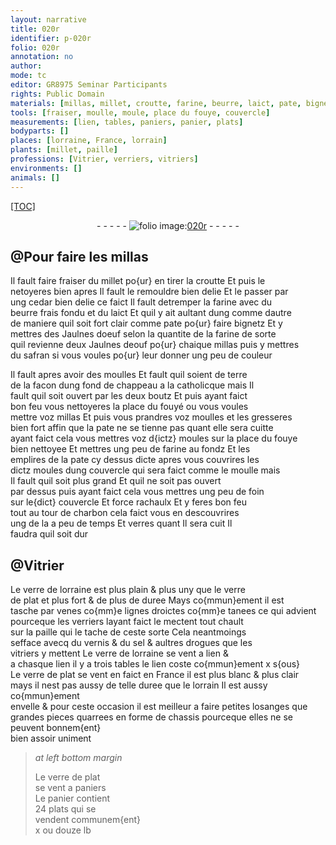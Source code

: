 ```yaml
---
layout: narrative
title: 020r
identifier: p-020r
folio: 020r
annotation: no
author:
mode: tc
editor: GR8975 Seminar Participants
rights: Public Domain
materials: [millas, millet, croutte, farine, beurre, laict, pate, bignetz, Jaulnes doeuf, Jaulnes deouf, safran, terre, foin, charbon, verre de lorraine, verre de plat, paille, vernis, sel, drogues]
tools: [fraiser, moulle, moule, place du fouye, couvercle]
measurements: [lien, tables, paniers, panier, plats]
bodyparts: []
places: [lorraine, France, lorrain]
plants: [millet, paille]
professions: [Vitrier, verriers, vitriers]
environments: []
animals: []
---
```


<p><a href="{{ site.baseurl }}/diplomatic/">[TOC]</a></p><div class="folio" align="center">- - - - - <a href="http://gallica.bnf.fr/ark:/12148/btv1b10500001g/f45.image" target="_blank"><img src="https://cu-mkp.github.io/2017-workshop-edition/assets/photo-icon.png" alt="folio image: " style="display:inline-block; margin-bottom:-3px;"/>020r</a> - - - - - </div>  
  

## @Pour faire les <span class="m">millas</span>

 
 Il fault faire <span class="tl">fraiser</span> du <span class="m"><span class="pa">millet</span></span> po{ur} en tirer la <span class="m">croutte</span> Et puis le<br/> netoyeres bien apres Il fault le remouldre bien delie Et le passer par<br/> ung cedar bien delie ce faict Il fault detremper la <span class="m">farine</span> avec du<br/> <span class="m">beurre</span> frais fondu et du <span class="m">laict</span> Et quil y ait aultant dung comme dautre<br/> de maniere quil soit fort clair comme <span class="m">pate</span> po{ur} faire <span class="m">bignetz</span> Et y<br/> mettres des <span class="m">Jaulnes doeuf</span> selon la quantite de la <span class="m">farine</span> de sorte<br/> quil revienne deux <span class="m">Jaulnes deouf</span> po{ur} chaique <span class="m">millas</span> puis y mettres<br/> du <span class="m">safran</span> si vous voules po{ur} leur donner ung peu de couleur
 
 Il fault apres avoir des <span class="tl">moulle</span>s Et fault quil soient de <span class="m">terre</span><br/> de la facon dung fond de chappeau a la catholicque mais Il<br/> fault quil soit ouvert par les deux boutz Et puis ayant faict<br/> bon feu vous nettoyeres la place du fouyé ou vous voules<br/> mettre voz <span class="m">millas</span> Et puis vous prandres voz <span class="tl">moulle</span>s et les gresseres<br/> bien fort affin que la <span class="m">pate</span> ne se tienne pas quant elle sera cuitte<br/> ayant faict cela vous mettres voz d{ictz} <span class="tl">moule</span>s sur la <span class="tl">place du fouye</span><br/> bien nettoyee Et mettres ung peu de <span class="m">farine</span> au fondz Et les<br/> emplires de la <span class="m">pate</span> cy dessus dicte apres vous couvrires les<br/> dictz <span class="tl">moule</span>s dung <span class="tl">couvercle</span> qui sera faict comme le <span class="tl">moulle</span> mais<br/> Il fault quil soit plus grand Et quil ne soit pas ouvert<br/> par dessus puis ayant faict cela vous mettres ung peu de <span class="m">foin</span><br/> sur le{dict} <span class="tl">couvercle</span> Et force rachaulx Et y feres bon feu<br/> tout au tour de <span class="m">charbon</span> cela faict vous en descouvrires<br/> ung de la a peu de temps Et verres quant Il sera cuit Il<br/> faudra quil soit dur
 
 
  

## @<span class="pro">Vitrier</span>

 
 Le <span class="m">verre de <span class="pl">lorraine</span></span> est plus plain & plus uny que le <span class="m">verre<br/> de plat</span> et plus fort & de plus de duree Mays co{mmun}ement il est<br/> tasche par venes co{mm}e lignes droictes co{mm}e tanees ce qui advient<br/> pourceque les <span class="pro">verriers</span> layant faict le mectent tout chault<br/> sur la <span class="m"><span class="pa">paille</span></span> qui le tache de ceste sorte Cela neantmoings<br/> sefface avecq du <span class="m">vernis</span> & du <span class="m">sel</span> & aultres <span class="m">drogues</span> que les<br/> <span class="pro">vitriers</span> y mettent Le <span class="m">verre de <span class="pl">lorraine</span></span> se vent a <span class="ms">lien</span> &<br/> a chasque <span class="ms">lien</span> il y a trois <span class="ms">tables</span> le <span class="ms">lien</span> coste co{mmun}ement x <span class="cn">s{ous}</span><br/> Le <span class="m">verre de plat</span> se <span class="del">vent en</span> faict en <span class="pl">France</span> il est plus blanc & plus clair<br/> mays il nest pas aussy de telle duree que le <span class="pl">lorrain</span> Il est aussy co{mmun}ement<br/> envelle & pour ceste occasion il est meilleur a faire petites losanges que<br/> grandes pieces quarrees en forme de chassis pourceque elles ne se peuvent bonnem{ent}<br/> bien assoir uniment
 
> *at left bottom margin*
> 
> 
>   Le <span class="m">verre de plat</span><br/> se vent a <span class="ms">paniers</span><br/> Le <span class="ms">panier</span> contient<br/> 24 <span class="ms">plats</span> qui se<br/> vendent communem{ent}<br/> x ou douze <span class="cn">lb</span>
 

